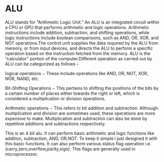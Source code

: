 # ALU
ALU stands for "Arithmetic Logic Unit." An ALU is an integrated circuit within a CPU or GPU that performs arithmetic and logic operations. Arithmetic instructions include addition, subtraction, and shifting operations, while logic instructions include boolean comparisons, such as AND, OR, XOR, and NOT operations.The control unit supplies the data required by the ALU from memory, or from input devices, and directs the ALU to perform a specific operation based on the instruction fetched from the memory. ALU is the “calculator” portion of the computer.Different operation as carried out by ALU can be categorized as follows –

logical operations − These include operations like AND, OR, NOT, XOR, NOR, NAND, etc.

Bit-Shifting Operations − This pertains to shifting the positions of the bits by a certain number of places either towards the right or left, which is considered a multiplication or division operations.

Arithmetic operations − This refers to bit addition and subtraction. Although multiplication and division are sometimes used, these operations are more expensive to make. Multiplication and subtraction can also be done by repetitive additions and subtractions respectively.


This is an 4 bit alu. It can perform basic arithmetic and logic functions like addition, subtraction, AND, OR,NOT. To keep it simple i just designed it with this basic functions.
It can also perform  various status flag operation i.e.(carry,zero,overflow,parity,sign). This flags are generally used in microprocessor.
